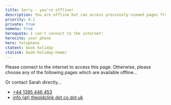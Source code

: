 ```yaml
---
title: Sorry - you're offline!
description: You are offline but can access previously-viewed pages from The Old Clink.
priority: 0.1
private: true
nomenu: true
heroquote: I can't connect to the internet!
herocite: your phone
hero: telephone
ctatext: book holiday
ctalink: book-holiday-home/
---
```


Please connect to the internet to access this page. Otherwise, please choose any of the following pages which are available offline&hellip;

<ul id="cachedpagelist"></ul>

Or contact Sarah directly&hellip;

<ul class="book">
<li><a href="tel:+44-1395-446453" class="icon phone">+44 1395 446 453</a></li>
<li><a href="#" class="icon email">info {at} theoldclink dot co dot uk</a></li>
</ul>
